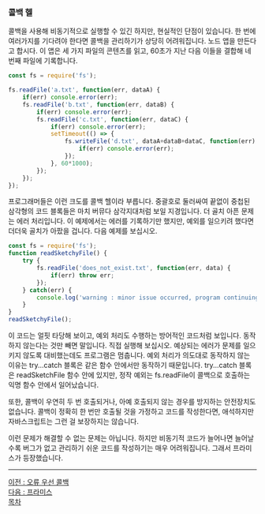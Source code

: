 ### 콜백 헬
콜백을 사용해 비동기적으로 실행할 수 있긴 하지만, 현실적인 단점이 있습니다. 한 번에 여러가지를 기다려야 한다면 콜백을 관리하기가 상당히 어려워집니다. 노드 앱을 만든다고 합시다. 이 앱은 세 가지 파일의 콘텐츠를 읽고, 60초가 지난 다음 이들을 결합해 네 번째 파일에 기록합니다.


```javascript
const fs = require('fs');

fs.readFile('a.txt', function(err, dataA) {
    if(err) console.error(err);
    fs.readFile('b.txt', function(err, dataB) {
        if(err) console.error(err);
        fs.readFile('c.txt', function(err, dataC) {
            if(err) console.error(err);
            setTimeout(() => {
                fs.writeFile('d.txt', dataA+dataB+dataC, function(err) {
                    if(err) console.error(err);
                });
            }, 60*1000);
        });
    });
});
```

프로그래머들은 이런 크도를 콜백 헬이라 부릅니다. 중괄호로 둘러싸여 끝없이 중첩된 삼각형의 코드 블록들은 마치 버뮤다 삼각지대처럼 보일 지경입니다. 더 골치 아픈 문제는 에러 처리입니다. 이 예제에서는 에러를 기록하기만 했지만, 예외를 일으키려 했다면 더더욱 골치가 아팠을 겁니다. 다음 예제를 보십시오.

```javascript
const fs = require('fs');
function readSketchyFile() {
    try {
        fs.readFile('does_not_exist.txt', function(err, data) {
            if(err) throw err;
        });
    } catch(err) {
        console.log('warning : minor issue occurred, program continuing');
    }
}
readSketchyFile();
```

이 코드는 얼핏 타당해 보이고, 예외 처리도 수행하는 방어적인 코드처럼 보입니다. 동작 하지 않는다는 것만 빼면 말입니다. 직접 실행해 보십시오. 예상되는 에러가 문제를 일으키지 않도록 대비했는데도 프로그램은 멈춥니다. 예외 처리가 의도대로 동작하지 않는 이유는 try...catch 블록은 같은 함수 안에서만 동작하기 때문입니다. try...catch 블록은 readSketchFile 함수 안에 있지만, 정작 예외는 fs.readFile이 콜백으로 호출하는 익명 함수 안에서 일어났습니다.

또한, 콜백이 우연히 두 번 호출되거나, 아예 호출되지 않는 경우를 방지하는 안전장치도 없습니다. 콜백이 정확히 한 번만 호출될 것을 가정하고 코드를 작성한다면, 애석하지만 자바스크립트는 그런 걸 보장하지는 않습니다.

이런 문제가 해결할 수 없는 문제는 아닙니다. 하지만 비동기적 코드가 늘어나면 늘어날수록 버그가 없고 관리하기 쉬운 코드를 작성하기는 매우 어려워집니다. 그래서 프라미스가 등장했습니다.

***
[이전 : 오류 우선 콜백](14.2.3.md) <br/>
[다음 : 프라미스](14.3.md) <br/>
[목차](../progressCheck.md)